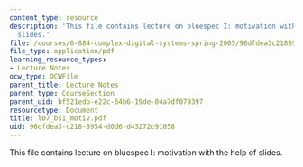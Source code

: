 ```yaml
---
content_type: resource
description: 'This file contains lecture on bluespec I: motivation with the help of
  slides.'
file: /courses/6-884-complex-digital-systems-spring-2005/96dfdea3c2188954d0d6d43272c91058_l07_bs1_motiv.pdf
file_type: application/pdf
learning_resource_types:
- Lecture Notes
ocw_type: OCWFile
parent_title: Lecture Notes
parent_type: CourseSection
parent_uid: bf521edb-e22c-64b6-19de-04a7df079397
resourcetype: Document
title: l07_bs1_motiv.pdf
uid: 96dfdea3-c218-8954-d0d6-d43272c91058
---
```

This file contains lecture on bluespec I: motivation with the help of slides.

